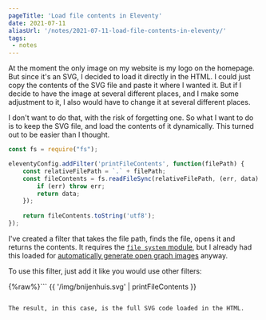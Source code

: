 ```yaml
---
pageTitle: 'Load file contents in Eleventy'
date: 2021-07-11
aliasUrl: '/notes/2021-07-11-load-file-contents-in-eleventy/'
tags:
 - notes
---
```

At the moment the only image on my website is my logo on the homepage. But since it's an SVG, I decided to load it directly in the HTML. I could just copy the contents of the SVG file and paste it where I wanted it. But if I decide to have the image at several different places, and I make some adjustment to it, I also would have to change it at several different places. 

I don't want to do that, with the risk of forgetting one. So what I want to do is to keep the SVG file, and load the contents of it dynamically. This turned out to be easier than I thought.

``` javascript
const fs = require("fs");

eleventyConfig.addFilter('printFileContents', function(filePath) {
    const relativeFilePath = `.` + filePath;
    const fileContents = fs.readFileSync(relativeFilePath, (err, data) => {
        if (err) throw err;
        return data;
    });
    
    return fileContents.toString('utf8');
});
```

I've created a filter that takes the file path, finds the file, opens it and returns the contents. It requires the [`file system` module](https://nodejs.org/api/fs.html), but I already had this loaded for [automatically generate open graph images](https://bnijenhuis.nl/notes/2021-05-10-automatically-generate-open-graph-images-in-eleventy/) anyway.

To use this filter, just add it like you would use other filters:

{%raw%}```
{{ '/img/bnijenhuis.svg' | printFileContents }}
```{%endraw%}

The result, in this case, is the full SVG code loaded in the HTML.